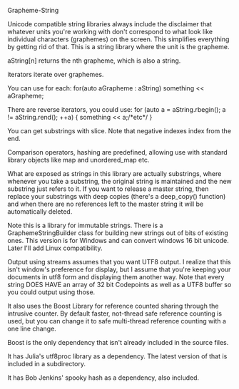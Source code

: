 Grapheme-String 

Unicode compatible string libraries always include the disclaimer that whatever units you're working with don't correspond to what look like individual characters (graphemes) on the screen. This simplifies everything by getting rid of that. This is a string library where the unit is the grapheme.

aString[n] returns the nth grapheme, which is also a string.

iterators iterate over graphemes.

You can use for each:
for(auto aGrapheme : aString) something << aGrapheme; 

There are reverse iterators, you could use:
for (auto a = aString.rbegin(); a != aString.rend(); ++a) {
    something << a;/\*etc\*/
}

You can get substrings with slice.  Note that negative indexes index from the end. 

Comparison operators, hashing are predefined, allowing use with standard library objects like map and unordered_map etc.

What are exposed as strings in this library are actually substrings, where whenever you take a substring, the original string is maintained and the new substring just refers to it.  If you want to release a master string, then replace your substrings with deep copies (there's a deep_copy() function) and when there are no references left to the master string it will be automatically deleted.

Note this is a library for immutable strings. There is a GraphemeStringBuilder class for building new strings out of bits of existing ones.
This version is for Windows and can convert windows 16 bit unicode. 
Later I'll add Linux compatibility.

Output using streams assumes that you want UTF8 output. I realize that this isn't window's preference for display, but I assume that you're keeping your documents in utf8 form and displaying them another way.  Note that every string DOES HAVE an array of 32 bit Codepoints as well as a UTF8 buffer so you could output using those.

It also uses the Boost Library for reference counted sharing through the intrusive counter.  By default faster, not-thread safe reference counting is used, but you can change it to safe multi-thread reference counting with a one line change.

Boost is the only dependency that isn't already included in the source files.

It has Julia's utf8proc library as a dependency. The latest version of that is included in a subdirectory.

It has Bob Jenkins' spooky hash as a dependency, also included.



